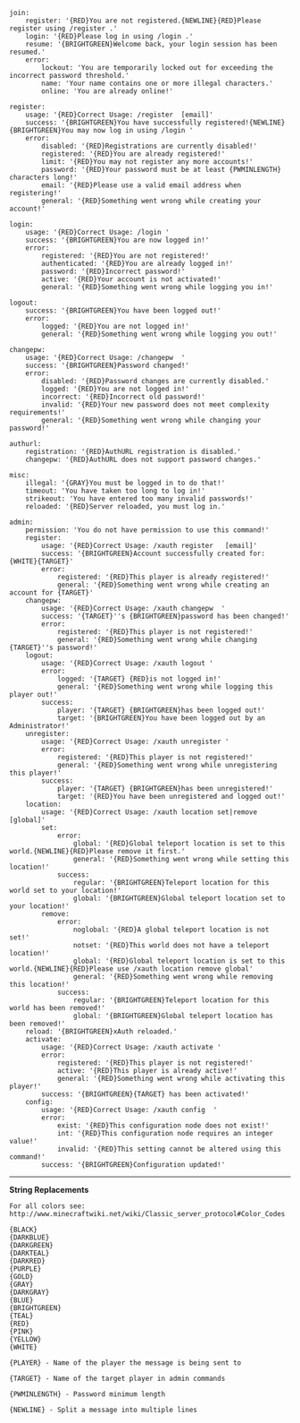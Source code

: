 <pre><code>join:
    register: '{RED}You are not registered.{NEWLINE}{RED}Please register using /register <password>.'
    login: '{RED}Please log in using /login <password>.'
    resume: '{BRIGHTGREEN}Welcome back, your login session has been resumed.'
    error:
        lockout: 'You are temporarily locked out for exceeding the incorrect password threshold.'
        name: 'Your name contains one or more illegal characters.'
        online: 'You are already online!'

register:
    usage: '{RED}Correct Usage: /register <password> [email]'
    success: '{BRIGHTGREEN}You have successfully registered!{NEWLINE}{BRIGHTGREEN}You may now log in using /login <password>'
    error:
        disabled: '{RED}Registrations are currently disabled!'
        registered: '{RED}You are already registered!'
        limit: '{RED}You may not register any more accounts!'
        password: '{RED}Your password must be at least {PWMINLENGTH} characters long!'
        email: '{RED}Please use a valid email address when registering!'
        general: '{RED}Something went wrong while creating your account!'

login:
    usage: '{RED}Correct Usage: /login <password>'
    success: '{BRIGHTGREEN}You are now logged in!'
    error:
        registered: '{RED}You are not registered!'
        authenticated: '{RED}You are already logged in!'
        password: '{RED}Incorrect password!'
        active: '{RED}Your account is not activated!'
        general: '{RED}Something went wrong while logging you in!'

logout:
    success: '{BRIGHTGREEN}You have been logged out!'
    error:
        logged: '{RED}You are not logged in!'
        general: '{RED}Something went wrong while logging you out!'

changepw:
    usage: '{RED}Correct Usage: /changepw <old password> <new password>'
    success: '{BRIGHTGREEN}Password changed!'
    error:
        disabled: '{RED}Password changes are currently disabled.'
        logged: '{RED}You are not logged in!'
        incorrect: '{RED}Incorrect old password!'
        invalid: '{RED}Your new password does not meet complexity requirements!'
        general: '{RED}Something went wrong while changing your password!'

authurl:
    registration: '{RED}AuthURL registration is disabled.'
    changepw: '{RED}AuthURL does not support password changes.'

misc:
    illegal: '{GRAY}You must be logged in to do that!'
    timeout: 'You have taken too long to log in!'
    strikeout: 'You have entered too many invalid passwords!'
    reloaded: '{RED}Server reloaded, you must log in.'

admin:
    permission: 'You do not have permission to use this command!'
    register:
        usage: '{RED}Correct Usage: /xauth register <player> <password> [email]'
        success: '{BRIGHTGREEN}Account successfully created for: {WHITE}{TARGET}'
        error:
            registered: '{RED}This player is already registered!'
            general: '{RED}Something went wrong while creating an account for {TARGET}'
    changepw:
        usage: '{RED}Correct Usage: /xauth changepw <player> <new password>'
        success: '{TARGET}''s {BRIGHTGREEN}password has been changed!'
        error:
            registered: '{RED}This player is not registered!'
            general: '{RED}Something went wrong while changing {TARGET}''s password!'
    logout:
        usage: '{RED}Correct Usage: /xauth logout <player>'
        error:
            logged: '{TARGET} {RED}is not logged in!'
            general: '{RED}Something went wrong while logging this player out!'
        success:
            player: '{TARGET} {BRIGHTGREEN}has been logged out!'
            target: '{BRIGHTGREEN}You have been logged out by an Administrator!'
    unregister:
        usage: '{RED}Correct Usage: /xauth unregister <player>'
        error:
            registered: '{RED}This player is not registered!'
            general: '{RED}Something went wrong while unregistering this player!'
        success:
            player: '{TARGET} {BRIGHTGREEN}has been unregistered!'
            target: '{RED}You have been unregistered and logged out!'
    location:
        usage: '{RED}Correct Usage: /xauth location set|remove [global]'
        set:
            error:
                global: '{RED}Global teleport location is set to this world.{NEWLINE}{RED}Please remove it first.'
                general: '{RED}Something went wrong while setting this location!'
            success:
                regular: '{BRIGHTGREEN}Teleport location for this world set to your location!'
                global: '{BRIGHTGREEN}Global teleport location set to your location!'
        remove:
            error:
                noglobal: '{RED}A global teleport location is not set!'
                notset: '{RED}This world does not have a teleport location!'
                global: '{RED}Global teleport location is set to this world.{NEWLINE}{RED}Please use /xauth location remove global'
                general: '{RED}Something went wrong while removing this location!'
            success:
                regular: '{BRIGHTGREEN}Teleport location for this world has been removed!'
                global: '{BRIGHTGREEN}Global teleport location has been removed!'
    reload: '{BRIGHTGREEN}xAuth reloaded.'
    activate:
        usage: '{RED}Correct Usage: /xauth activate <player>'
        error:
            registered: '{RED}This player is not registered!'
            active: '{RED}This player is already active!'
            general: '{RED}Something went wrong while activating this player!'
        success: '{BRIGHTGREEN}{TARGET} has been activated!'
    config:
        usage: '{RED}Correct Usage: /xauth config <node> <value>'
        error:
            exist: '{RED}This configuration node does not exist!'
            int: '{RED}This configuration node requires an integer value!'
            invalid: '{RED}This setting cannot be altered using this command!'
        success: '{BRIGHTGREEN}Configuration updated!'</code></pre>

***
**String Replacements**

<pre><code>For all colors see: http://www.minecraftwiki.net/wiki/Classic_server_protocol#Color_Codes

{BLACK}
{DARKBLUE}
{DARKGREEN}
{DARKTEAL}
{DARKRED}
{PURPLE}
{GOLD}
{GRAY}
{DARKGRAY}
{BLUE}
{BRIGHTGREEN}
{TEAL}
{RED}
{PINK}
{YELLOW}
{WHITE}

{PLAYER} - Name of the player the message is being sent to

{TARGET} - Name of the target player in admin commands

{PWMINLENGTH} - Password minimum length

{NEWLINE} - Split a message into multiple lines</code></pre>